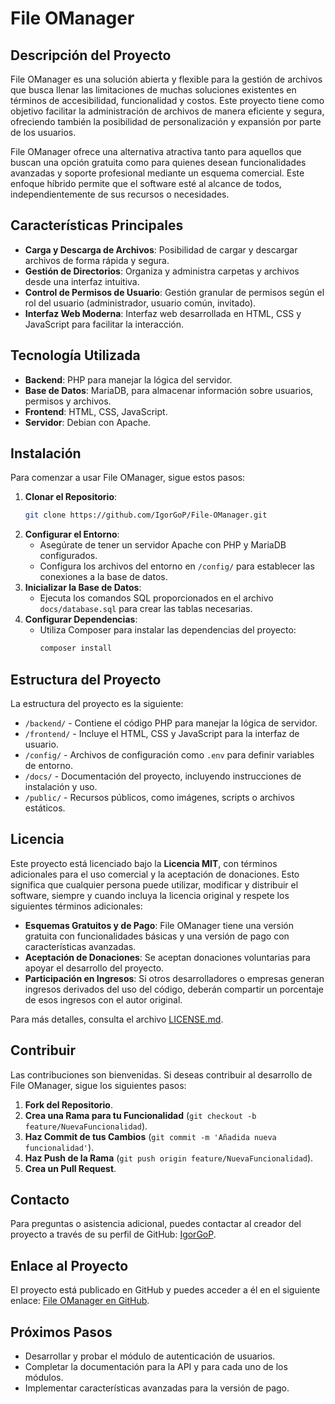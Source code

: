 # File OManager

## Descripción del Proyecto

File OManager es una solución abierta y flexible para la gestión de archivos que busca llenar las limitaciones de muchas soluciones existentes en términos de accesibilidad, funcionalidad y costos. Este proyecto tiene como objetivo facilitar la administración de archivos de manera eficiente y segura, ofreciendo también la posibilidad de personalización y expansión por parte de los usuarios.

File OManager ofrece una alternativa atractiva tanto para aquellos que buscan una opción gratuita como para quienes desean funcionalidades avanzadas y soporte profesional mediante un esquema comercial. Este enfoque híbrido permite que el software esté al alcance de todos, independientemente de sus recursos o necesidades.

## Características Principales

- **Carga y Descarga de Archivos**: Posibilidad de cargar y descargar archivos de forma rápida y segura.
- **Gestión de Directorios**: Organiza y administra carpetas y archivos desde una interfaz intuitiva.
- **Control de Permisos de Usuario**: Gestión granular de permisos según el rol del usuario (administrador, usuario común, invitado).
- **Interfaz Web Moderna**: Interfaz web desarrollada en HTML, CSS y JavaScript para facilitar la interacción.

## Tecnología Utilizada

- **Backend**: PHP para manejar la lógica del servidor.
- **Base de Datos**: MariaDB, para almacenar información sobre usuarios, permisos y archivos.
- **Frontend**: HTML, CSS, JavaScript.
- **Servidor**: Debian con Apache.

## Instalación

Para comenzar a usar File OManager, sigue estos pasos:

1. **Clonar el Repositorio**:
   ```bash
   git clone https://github.com/IgorGoP/File-OManager.git
   ```
2. **Configurar el Entorno**:
   - Asegúrate de tener un servidor Apache con PHP y MariaDB configurados.
   - Configura los archivos del entorno en `/config/` para establecer las conexiones a la base de datos.
3. **Inicializar la Base de Datos**:
   - Ejecuta los comandos SQL proporcionados en el archivo `docs/database.sql` para crear las tablas necesarias.
4. **Configurar Dependencias**:
   - Utiliza Composer para instalar las dependencias del proyecto:
     ```bash
     composer install
     ```

## Estructura del Proyecto

La estructura del proyecto es la siguiente:

- `/backend/` - Contiene el código PHP para manejar la lógica de servidor.
- `/frontend/` - Incluye el HTML, CSS y JavaScript para la interfaz de usuario.
- `/config/` - Archivos de configuración como `.env` para definir variables de entorno.
- `/docs/` - Documentación del proyecto, incluyendo instrucciones de instalación y uso.
- `/public/` - Recursos públicos, como imágenes, scripts o archivos estáticos.

## Licencia

Este proyecto está licenciado bajo la **Licencia MIT**, con términos adicionales para el uso comercial y la aceptación de donaciones. Esto significa que cualquier persona puede utilizar, modificar y distribuir el software, siempre y cuando incluya la licencia original y respete los siguientes términos adicionales:

- **Esquemas Gratuitos y de Pago**: File OManager tiene una versión gratuita con funcionalidades básicas y una versión de pago con características avanzadas.
- **Aceptación de Donaciones**: Se aceptan donaciones voluntarias para apoyar el desarrollo del proyecto.
- **Participación en Ingresos**: Si otros desarrolladores o empresas generan ingresos derivados del uso del código, deberán compartir un porcentaje de esos ingresos con el autor original.

Para más detalles, consulta el archivo [LICENSE.md](./LICENSE.md).

## Contribuir

Las contribuciones son bienvenidas. Si deseas contribuir al desarrollo de File OManager, sigue los siguientes pasos:

1. **Fork del Repositorio**.
2. **Crea una Rama para tu Funcionalidad** (`git checkout -b feature/NuevaFuncionalidad`).
3. **Haz Commit de tus Cambios** (`git commit -m 'Añadida nueva funcionalidad'`).
4. **Haz Push de la Rama** (`git push origin feature/NuevaFuncionalidad`).
5. **Crea un Pull Request**.

## Contacto

Para preguntas o asistencia adicional, puedes contactar al creador del proyecto a través de su perfil de GitHub: [IgorGoP](https://github.com/IgorGoP).

## Enlace al Proyecto

El proyecto está publicado en GitHub y puedes acceder a él en el siguiente enlace: [File OManager en GitHub](https://github.com/IgorGoP/File-OManager).

## Próximos Pasos

- Desarrollar y probar el módulo de autenticación de usuarios.
- Completar la documentación para la API y para cada uno de los módulos.
- Implementar características avanzadas para la versión de pago.

